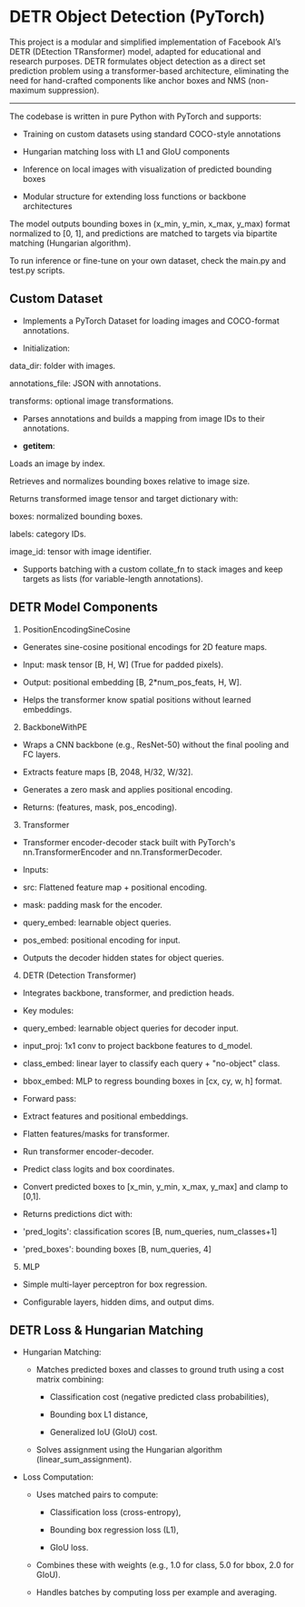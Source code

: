 # DETR Object Detection (PyTorch)
This project is a modular and simplified implementation of Facebook AI’s DETR (DEtection TRansformer) model, adapted for educational and research purposes. DETR formulates object detection as a direct set prediction problem using a transformer-based architecture, eliminating the need for hand-crafted components like anchor boxes and NMS (non-maximum suppression).

-------------------------------------------------------------------------------
The codebase is written in pure Python with PyTorch and supports:
* Training on custom datasets using standard COCO-style annotations

* Hungarian matching loss with L1 and GIoU components

* Inference on local images with visualization of predicted bounding boxes

* Modular structure for extending loss functions or backbone architectures

The model outputs bounding boxes in (x_min, y_min, x_max, y_max) format normalized to [0, 1], and predictions are matched to targets via bipartite matching (Hungarian algorithm).

To run inference or fine-tune on your own dataset, check the main.py and test.py scripts.

## Custom Dataset
* Implements a PyTorch Dataset for loading images and COCO-format annotations.

* Initialization:

data_dir: folder with images.

annotations_file: JSON with annotations.

transforms: optional image transformations.

* Parses annotations and builds a mapping from image IDs to their annotations.

* __getitem__:

Loads an image by index.

Retrieves and normalizes bounding boxes relative to image size.

Returns transformed image tensor and target dictionary with:

boxes: normalized bounding boxes.

labels: category IDs.

image_id: tensor with image identifier.

* Supports batching with a custom collate_fn to stack images and keep targets as lists (for variable-length annotations).

## DETR Model Components
1. PositionEncodingSineCosine
 * Generates sine-cosine positional encodings for 2D feature maps.
 
 * Input: mask tensor [B, H, W] (True for padded pixels).
 
 * Output: positional embedding [B, 2*num_pos_feats, H, W].
 
 * Helps the transformer know spatial positions without learned embeddings.

2. BackboneWithPE
 * Wraps a CNN backbone (e.g., ResNet-50) without the final pooling and FC layers.
 
 * Extracts feature maps [B, 2048, H/32, W/32].
 
 * Generates a zero mask and applies positional encoding.
 
 * Returns: (features, mask, pos_encoding).

3. Transformer
 * Transformer encoder-decoder stack built with PyTorch's nn.TransformerEncoder and nn.TransformerDecoder.
 
 * Inputs:
 
  * src: Flattened feature map + positional encoding.
  
  * mask: padding mask for the encoder.
  
  * query_embed: learnable object queries.
  
  * pos_embed: positional encoding for input.
 
 * Outputs the decoder hidden states for object queries.

4. DETR (Detection Transformer)
 * Integrates backbone, transformer, and prediction heads.
 
 * Key modules:
 
  * query_embed: learnable object queries for decoder input.
  
  * input_proj: 1x1 conv to project backbone features to d_model.
  
  * class_embed: linear layer to classify each query + "no-object" class.
  
  * bbox_embed: MLP to regress bounding boxes in [cx, cy, w, h] format.
 
 * Forward pass:
 
  * Extract features and positional embeddings.
  
  * Flatten features/masks for transformer.
  
  * Run transformer encoder-decoder.
  
  * Predict class logits and box coordinates.
  
  * Convert predicted boxes to [x_min, y_min, x_max, y_max] and clamp to [0,1].
 
 * Returns predictions dict with:
  
  * 'pred_logits': classification scores [B, num_queries, num_classes+1]
  
  * 'pred_boxes': bounding boxes [B, num_queries, 4]

5. MLP
 * Simple multi-layer perceptron for box regression.
 
 * Configurable layers, hidden dims, and output dims.


## DETR Loss & Hungarian Matching
* Hungarian Matching:

  * Matches predicted boxes and classes to ground truth using a cost matrix combining:

    * Classification cost (negative predicted class probabilities),
    
    * Bounding box L1 distance,
    
    * Generalized IoU (GIoU) cost.

  * Solves assignment using the Hungarian algorithm (linear_sum_assignment).

* Loss Computation:

  * Uses matched pairs to compute:

    * Classification loss (cross-entropy),

    * Bounding box regression loss (L1),

    * GIoU loss.

  * Combines these with weights (e.g., 1.0 for class, 5.0 for bbox, 2.0 for GIoU).

  * Handles batches by computing loss per example and averaging.
